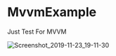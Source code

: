 # MvvmExample
Just Test For MVVM 


![Screenshot_2019-11-23_19-11-30](https://user-images.githubusercontent.com/26750131/69481282-2d036f00-0e25-11ea-9cff-7910b93fc971.png)



